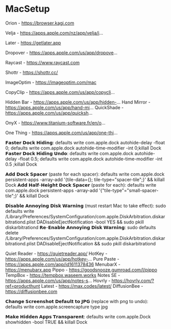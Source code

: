 # MacSetup

Orion - https://browser.kagi.com

Velja - https://apps.apple.com/nz/app/velja/i...

Later - https://getlater.app

Dropover - https://apps.apple.com/us/app/dropove...

Raycast - https://www.raycast.com

Shottr - https://shottr.cc/

ImageOptim - https://imageoptim.com/mac

CopyClip - https://apps.apple.com/us/app/copycli...

Hidden Bar - https://apps.apple.com/us/app/hidden-...
Hand Mirror - https://apps.apple.com/us/app/hand-mi...
QuickShade - https://apps.apple.com/us/app/quicksh...

OnyX - https://www.titanium-software.fr/en/o...

One Thing - https://apps.apple.com/us/app/one-thi...


𝗙𝗮𝘀𝘁𝗲𝗿 𝗗𝗼𝗰𝗸 𝗛𝗶𝗱𝗶𝗻𝗴: defaults write com.apple.dock autohide-delay -float 0; defaults write com.apple.dock autohide-time-modifier -int 0;killall Dock
𝗙𝗮𝘀𝘁𝗲𝗿 𝗗𝗼𝗰𝗸 𝗛𝗶𝗱𝗶𝗻𝗴 𝗨𝗻𝗱𝗼: defaults write com.apple.dock autohide-delay -float 0.5; defaults write com.apple.dock autohide-time-modifier -int 0.5 ;killall Dock

𝗔𝗱𝗱 𝗗𝗼𝗰𝗸 𝗦𝗽𝗮𝗰𝗲𝗿 (paste for each spacer): defaults write com.apple.dock persistent-apps -array-add '{tile-data={}; tile-type="spacer-tile";}' && killall Dock
𝗔𝗱𝗱 𝗛𝗮𝗹𝗳-𝗛𝗲𝗶𝗴𝗵𝘁 𝗗𝗼𝗰𝗸 𝗦𝗽𝗮𝗰𝗲𝗿 (paste for each): defaults write com.apple.dock persistent-apps -array-add '{"tile-type"="small-spacer-tile";}' && killall Dock

𝗗𝗶𝘀𝗮𝗯𝗹𝗲 𝗔𝗻𝗻𝗼𝘆𝗶𝗻𝗴 𝗗𝗶𝘀𝗸 𝗪𝗮𝗿𝗻𝗶𝗻𝗴 (must restart Mac to take effect): sudo defaults write /Library/Preferences/SystemConfiguration/com.apple.DiskArbitration.diskarbitrationd.plist DADisableEjectNotification -bool YES && sudo pkill diskarbitrationd
𝗥𝗲-𝗘𝗻𝗮𝗯𝗹𝗲 𝗔𝗻𝗻𝗼𝘆𝗶𝗻𝗴 𝗗𝗶𝘀𝗸 𝗪𝗮𝗿𝗻𝗶𝗻𝗴: sudo defaults delete /Library/Preferences/SystemConfiguration/com.apple.DiskArbitration.diskarbitrationd.plist DADisableEjectNotification && sudo pkill diskarbitrationd

Quiet Reader - https://quietreader.app/ 
HotKey - https://apps.apple.com/us/app/hotkey-... 
Pure Paste - https://apps.apple.com/app/id1611378436 
MenubarX - https://menubarx.app 
Pippo - https://goodsnooze.gumroad.com/l/pippo 
TempBox - https://tempbox.waseem.works 
Notes SE - https://apps.apple.com/us/app/notes-s... 
Hovrly - https://hovrly.com/?ref=producthunt 
Latest - https://max.codes/latest/ 
DiffusionBee - https://diffusionbee.com


𝗖𝗵𝗮𝗻𝗴𝗲 𝗦𝗰𝗿𝗲𝗲𝗻𝘀𝗵𝗼𝘁 𝗗𝗲𝗳𝗮𝘂𝗹𝘁 𝘁𝗼 𝗝𝗣𝗚 (replace with png to undo): defaults write com.apple.screencapture type jpg

𝗠𝗮𝗸𝗲 𝗛𝗶𝗱𝗱𝗲𝗻 𝗔𝗽𝗽𝘀 𝗧𝗿𝗮𝗻𝘀𝗽𝗮𝗿𝗲𝗻𝘁: defaults write com.apple.Dock showhidden -bool TRUE && killall Dock
